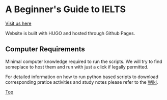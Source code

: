 # A Beginner's Guide to IELTS

[Visit us here](http://ielts.awashedupnerd.in/)

Website is built with HUGO and hosted through Github Pages.

## Computer Requirements

Minimal computer knowledge required to run the scripts. We will try to find someplace to host them and run with just a click if legally permitted.

For detailed information on how to run python based scripts to download corresponding pratice activities and study notes please refer to the [Wiki](http://links.awashedupnerd.in/15z).

[Top](#A-Beginner's-Guide-to-IELTS)
